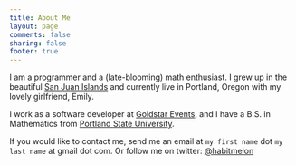 ```yaml
---
title: About Me
layout: page
comments: false
sharing: false
footer: true
---
```

I am a programmer and a (late-blooming) math enthusiast. I grew up in the beautiful [San Juan Islands](https://maps.google.com/maps?hl=en&q=san+juan+islands&ie=UTF-8&hq=&hnear=0x548f7c056c64923d:0x79e31327e7db0fb2,San+Juan+Island&gl=us&ei=ZiT6T5HLNcfJqgGEnYGLCQ&sqi=2&ved=0CL0BELYD) and currently live in Portland, Oregon with my lovely girlfriend, Emily.

I work as a software developer at [Goldstar Events](http://www.goldstar.com/), and I have a B.S. in Mathematics from [Portland State University](http://pdx.edu).

If you would like to contact me, send me an email at `my first name` dot `my last name` at gmail dot com. Or follow me on twitter: [@habitmelon](https://twitter.com/habitmelon)

